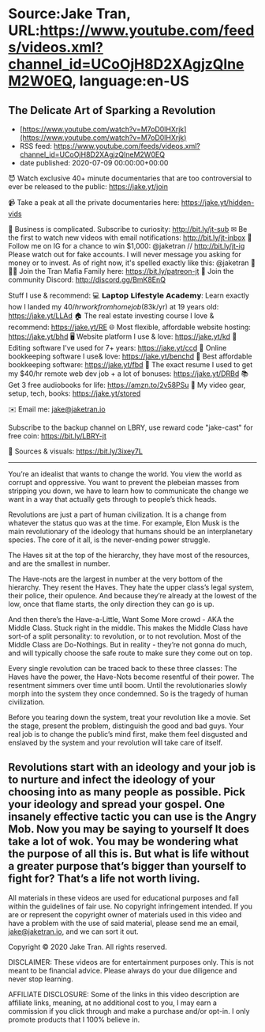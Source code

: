 # Source:Jake Tran, URL:https://www.youtube.com/feeds/videos.xml?channel_id=UCoOjH8D2XAgjzQlneM2W0EQ, language:en-US

## The Delicate Art of Sparking a Revolution
 - [https://www.youtube.com/watch?v=M7oD0lHXrjk](https://www.youtube.com/watch?v=M7oD0lHXrjk)
 - RSS feed: https://www.youtube.com/feeds/videos.xml?channel_id=UCoOjH8D2XAgjzQlneM2W0EQ
 - date published: 2020-07-09 00:00:00+00:00

😈 Watch exclusive 40+ minute documentaries that are too controversial to ever be released to the public: https://jake.yt/join 

📹 Take a peak at all the private documentaries here: https://jake.yt/hidden-vids

🎥 Business is complicated. Subscribe to curiosity: http://bit.ly/jt-sub
✉ Be the first to watch new videos with email notifications: http://bit.ly/jt-inbox
📸 Follow me on IG for a chance to win $1,000: @jaketran // http://bit.ly/jt-ig
Please watch out for fake accounts. I will never message you asking for money or to invest. As of right now, it's spelled exactly like this: @jaketran
👨👦👦 Join the Tran Mafia Family here: https://bit.ly/patreon-jt
💬 Join the community Discord: http://discord.gg/BmK8EnQ

Stuff I use & recommend:
💻 𝗟𝗮𝗽𝘁𝗼𝗽 𝗟𝗶𝗳𝗲𝘀𝘁𝘆𝗹𝗲 𝗔𝗰𝗮𝗱𝗲𝗺𝘆: Learn exactly how I landed my $40/hr work from home job ($83k/yr) at 19 years old: https://jake.yt/LLAd
🏠 The real estate investing course I love & recommend: https://jake.yt/RE
🌐 Most flexible, affordable website hosting: https://jake.yt/bhd
🖥️ Website platform I use & love: https://jake.yt/kd
💽 Editing software I've used for 7+ years: https://jake.yt/ccd
📒 Online bookkeeping software I use& love: https://jake.yt/benchd 
🧾 Best affordable bookkeeping software: https://jake.yt/fbd
📜 The exact resume I used to get my $40/hr remote web dev job + a lot of bonuses: https://jake.yt/DRBd
📚 Get 3 free audiobooks for life: https://amzn.to/2v58PSu
🎥 My video gear, setup, tech, books: https://jake.yt/stored

✉️ Email me: jake@jaketran.io

Subscribe to the backup channel on LBRY, use reward code "jake-cast" for free coin: https://bit.ly/LBRY-jt

📰 Sources & visuals: https://bit.ly/3ixey7L

-----------------------
You’re an idealist that wants to change the world. You view the world as corrupt and oppressive. You want to prevent the plebeian masses from stripping you down, we have to learn how to communicate the change we want in a way that actually gets through to people’s thick heads. 

Revolutions are just a part of human civilization. It is a change from whatever the status quo was at the time. For example, Elon Musk is the main revolutionary of the ideology that humans should be an interplanetary species. The core of it all, is the never-ending power struggle.

The Haves sit at the top of the hierarchy, they have most of the resources, and are the smallest in number.

The Have-nots are the largest in number at the very bottom of the hierarchy. They resent the Haves. They hate the upper class’s legal system, their police, their opulence. And because they’re already at the lowest of the low, once that flame starts, the only direction they can go is up.

And then there’s the Have-a-Little, Want Some More crowd - AKA the Middle Class. Stuck right in the middle. This makes the Middle Class have sort-of a split personality: to revolution, or to not revolution. Most of the Middle Class are Do-Nothings. But in reality - they’re not gonna do much, and will typically choose the safe route to make sure they come out on top.

Every single revolution can be traced back to these three classes: The Haves have the power, the Have-Nots become resentful of their power. The resentment simmers over time until boom. Until the revolutionaries slowly morph into the system they once condemned. So is the tragedy of human civilization.

Before you tearing down the system, treat your revolution like a movie. Set the stage, present the problem, distinguish the good and bad guys. Your real job is to change the public’s mind first, make them feel disgusted and enslaved by the system and your revolution will take care of itself.

Revolutions start with an ideology and your job is to nurture and infect the ideology of your choosing into as many people as possible. Pick your ideology and spread your gospel. One insanely effective tactic you can use is the Angry Mob. Now you may be saying to yourself It does take a lot of wok. You may be wondering what the purpose of all this is. But what is life without a greater purpose that’s bigger than yourself to fight for? That’s a life not worth living.
-----------------------

All materials in these videos are used for educational purposes and fall within the guidelines of fair use. No copyright infringement intended. If you are or represent the copyright owner of materials used in this video and have a problem with the use of said material, please send me an email, jake@jaketran.io, and we can sort it out.

Copyright © 2020 Jake Tran. All rights reserved.

DISCLAIMER: These videos are for entertainment purposes only. This is not meant to be financial advice. Please always do your due diligence and never stop learning.

AFFILIATE DISCLOSURE: Some of the links in this video description are affiliate links, meaning, at no additional cost to you, I may earn a commission if you click through and make a purchase and/or opt-in. I only promote products that I 100% believe in.


